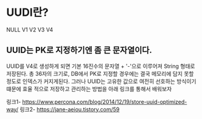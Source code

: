 # UUDI란?

NULL
V1
V2
V3
V4

## UUID는 PK로 지정하기엔 좀 큰 문자열이다.

UUID를 V4로 생성하게 되면 기본 16진수의 문자열 + '-'으로 이루어져
String 형태로 저장된다.
총 36자의 크기로, DB에서 PK로 지정할 경우에는 결국 메모리에 담지 못할정도로
인덱스가 커지게된다. 그러나 UUID는 고유한 값으로 여전히 선호하는 방식이기 떄문에
효율 적으로 저장하고 관리하는 방법을 아래 링크를 통해서 배워보자

링크1- https://www.percona.com/blog/2014/12/19/store-uuid-optimized-way/
링크2- https://jane-aeiou.tistory.com/59
